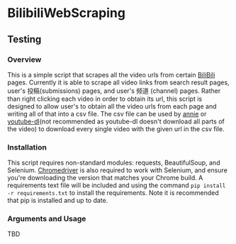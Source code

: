 # BilibiliWebScraping
## Testing
### Overview
This is a simple script that scrapes all the video urls from certain [BiliBili](https://www.bilibili.com/) pages. Currently it is able to scrape all video links from search result pages, user's 投稿(submissions) pages, and user's 频道 (channel) pages. Rather than right clicking each video in order to obtain its url, this script is designed to allow user's to obtain all the video urls from each page and writing all of that into a csv file. The csv file can be used by [annie](https://github.com/iawia002/annie) or [youtube-dl](https://github.com/ytdl-org/youtube-dl)(not recommended as youtube-dl doesn't download all parts of the video) to download every single video with the given url in the csv file.

### Installation
This script requires non-standard modules: requests, BeautifulSoup, and Selenium. [Chromedriver](https://chromedriver.chromium.org/) is also required to work with Selenium, and ensure you're downloading the version that matches your Chrome build. A requirements text file will be included and using the command `pip install -r requirements.txt` to install the requirements. Note it is recommended that pip is installed and up to date. 

### Arguments and Usage
TBD

